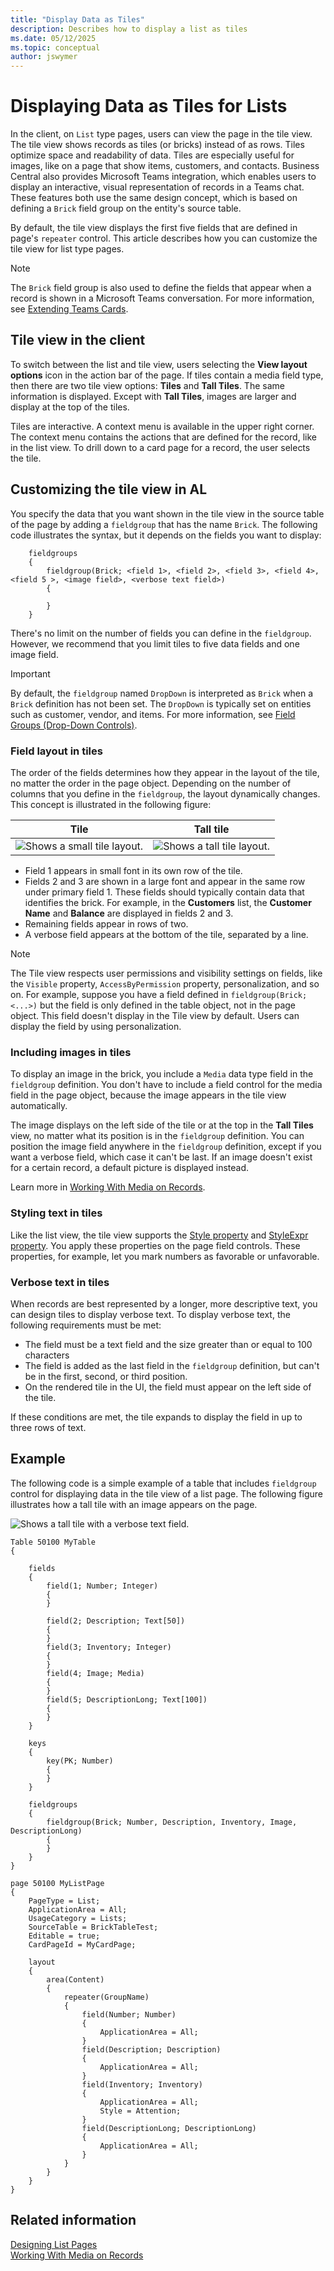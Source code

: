 ```yaml
---
title: "Display Data as Tiles"
description: Describes how to display a list as tiles
ms.date: 05/12/2025
ms.topic: conceptual
author: jswymer
---
```

# Displaying Data as Tiles for Lists

In the client, on `List` type pages, users can view the page in the tile view. The tile view shows records as tiles (or bricks) instead of as rows. Tiles optimize space and readability of data. Tiles are especially useful for images, like on a page that show items, customers, and contacts. Business Central also provides Microsoft Teams integration, which enables users to display an interactive, visual representation of records in a Teams chat. These features both use the same design concept, which is based on defining a `Brick` field group on the entity's source table.

By default, the tile view displays the first five fields that are defined in page's `repeater` control. This article describes how you can customize the tile view for list type pages.

> [!NOTE]
> The `Brick` field group is also used to define the fields that appear when a record is shown in a Microsoft Teams conversation. For more information, see [Extending Teams Cards](devenv-develop-for-teams-cards.md).

## Tile view in the client

To switch between the list and tile view, users selecting the **View layout options** icon in the action bar of the page. If tiles contain a media field type, then there are two tile view options: **Tiles** and **Tall Tiles**. The same information is displayed. Except with **Tall Tiles**, images are larger and display at the top of the tiles. 

Tiles are interactive. A context menu is available in the upper right corner. The context menu contains the actions that are defined for the record, like in the list view. To drill down to a card page for a record, the user selects the tile.
  
## Customizing the tile view in AL

You specify the data that you want shown in the tile view in the source table of the page by adding a `fieldgroup` that has the name `Brick`. The following code illustrates the syntax, but it depends on the fields you want to display:

```AL
    fieldgroups
    {
        fieldgroup(Brick; <field 1>, <field 2>, <field 3>, <field 4>, <field 5 >, <image field>, <verbose text field>)
        {
            
        }
    }
```

There's no limit on the number of fields you can define in the `fieldgroup`. However, we recommend that you limit tiles to five data fields and one image field.

> [!IMPORTANT]  
> By default, the `fieldgroup` named `DropDown` is interpreted as `Brick` when a `Brick` definition has not been set. The `DropDown` is typically set on entities such as customer, vendor, and items. For more information, see [Field Groups (Drop-Down Controls)](devenv-field-groups.md). 

### Field layout in tiles

The order of the fields determines how they appear in the layout of the tile, no matter the order in the page object. Depending on the number of columns that you define in the `fieldgroup`, the layout dynamically changes. This concept is illustrated in the following figure:

|Tile|Tall tile|
|----|---------|
| ![Shows a small tile layout.](media/tile-small-v2.png "Shows a small tile layout.")  | ![Shows a tall tile layout.](media/tile-tall-v2.png "Shows a tall tile layout.")  |

- Field 1 appears in small font in its own row of the tile.
- Fields 2 and 3 are shown in a large font and appear in the same row under primary field 1. These fields should typically contain data that identifies the brick. For example, in the **Customers** list, the **Customer Name** and **Balance** are displayed in fields 2 and 3. 
- Remaining fields appear in rows of two.
- A verbose field appears at the bottom of the tile, separated by a line.

> [!NOTE]
> The Tile view respects user permissions and visibility settings on fields, like the `Visible` property, `AccessByPermission` property, personalization, and so on. For example, suppose you have a field defined in `fieldgroup(Brick; <...>)` but the field is only defined in the table object, not in the page object. This field doesn't display in the Tile view by default. Users can display the field by using personalization.


### Including images in tiles

To display an image in the brick, you include a `Media` data type field in the `fieldgroup` definition. You don't have to include a field control for the media field in the page object, because the image appears in the tile view automatically.

The image displays on the left side of the tile or at the top in the **Tall Tiles** view, no matter what its position is in the `fieldgroup` definition. You can position the image field anywhere in the `fieldgroup` definition, except if you want a verbose field, which case it can't be last. If an image doesn't exist for a certain record, a default picture is displayed instead.

Learn more in [Working With Media on Records](devenv-working-with-media-on-records.md).

### Styling text in tiles

Like the list view, the tile view supports the [Style property](properties/devenv-style-property.md) and [StyleExpr property](properties/devenv-styleexpr-property.md). You apply these properties on the page field controls. These properties, for example, let you mark numbers as favorable or unfavorable.

### Verbose text in tiles

When records are best represented by a longer, more descriptive text, you can design tiles to display verbose text. To display verbose text, the following requirements must be met:

- The field must be a text field and the size greater than or equal to 100 characters
- The field is added as the last field in the `fieldgroup` definition, but can't be in the first, second, or third position.
- On the rendered tile in the UI, the field must appear on the left side of the tile.

If these conditions are met, the tile expands to display the field in up to three rows of text.

## Example

The following code is a simple example of a table that includes `fieldgroup` control for displaying data in the tile view of a list page. The following figure illustrates how a tall tile with an image appears on the page.

 ![Shows a tall tile with a verbose text field.](media/tall-tile-example.png "Shows a tall tile with a verbose text field.")  

```AL
Table 50100 MyTable
{

    fields
    {
        field(1; Number; Integer)
        {
        }

        field(2; Description; Text[50])
        {
        }
        field(3; Inventory; Integer)
        {
        }
        field(4; Image; Media)
        {
        }
        field(5; DescriptionLong; Text[100])
        {
        }
    }

    keys
    {
        key(PK; Number)
        {
        }
    }

    fieldgroups
    {
        fieldgroup(Brick; Number, Description, Inventory, Image, DescriptionLong)
        {
        }
    }
}

page 50100 MyListPage
{
    PageType = List;
    ApplicationArea = All;
    UsageCategory = Lists;
    SourceTable = BrickTableTest;
    Editable = true;
    CardPageId = MyCardPage;

    layout
    {
        area(Content)
        {
            repeater(GroupName)
            {
                field(Number; Number)
                {
                    ApplicationArea = All;
                }
                field(Description; Description)
                {
                    ApplicationArea = All;
                }
                field(Inventory; Inventory)
                {
                    ApplicationArea = All;
                    Style = Attention;
                }
                field(DescriptionLong; DescriptionLong)
                {
                    ApplicationArea = All;
                }
            }
        }
    }
}
```

## Related information

[Designing List Pages](devenv-designing-list-pages.md)  
[Working With Media on Records](devenv-working-with-media-on-records.md)  
